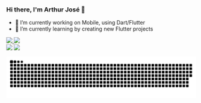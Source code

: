 ### Hi there, I'm Arthur José 👋

- 🔭 I’m currently working on Mobile, using Dart/Flutter
- 🌱 I’m currently learning by creating new Flutter projects
<div>
  <a href="https://github.com/seu-usuário-aqui">
  <img height="180em" src="https://github-readme-stats.vercel.app/api/top-langs/?username=Arthurlima544&layout=compact&langs_count=7&theme=dracula"/>
  <img height="180em" src="https://github-readme-stats.vercel.app/api?username=Arthurlima544&show_icons=true&theme=dracula&include_all_commits=true&count_private=true"/>
</div>
  
<div> 
  <a href="https://www.linkedin.com/in/arthur-jos%C3%A9-2861731b5/" target="_blank"><img src="https://img.shields.io/badge/-LinkedIn-%230077B5?style=for-the-badge&logo=linkedin&logoColor=white" target="_blank"></a> 
  <a href = "mailto:Arthurlima544@gmai.com"><img src="https://img.shields.io/badge/Gmail-D14836?style=for-the-badge&logo=gmail&logoColor=white" target="_blank"></a>
</div>

![Snake animation](https://github.com/Arthurlima544/Arthurlima544/blob/output/github-contribution-grid-snake.svg)
